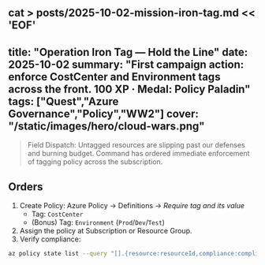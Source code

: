 cat > posts/2025-10-02-mission-iron-tag.md << 'EOF'
---
title: "Operation Iron Tag — Hold the Line"
date: 2025-10-02
summary: "First campaign action: enforce CostCenter and Environment tags across the front. 100 XP · Medal: Policy Paladin"
tags: ["Quest","Azure Governance","Policy","WW2"]
cover: "/static/images/hero/cloud-wars.png"
---

> Field Dispatch: Untagged resources are slipping past our defenses and burning budget. Command has ordered immediate enforcement of tagging policy across the subscription.

## Orders
1. Create Policy: Azure Policy → Definitions → *Require tag and its value*  
   - Tag: `CostCenter`  
   - (Bonus) Tag: `Environment` (`Prod`/`Dev`/`Test`)
2. Assign the policy at Subscription or Resource Group.
3. Verify compliance:
```bash
az policy state list --query "[].{resource:resourceId,compliance:complianceState}" --output table
